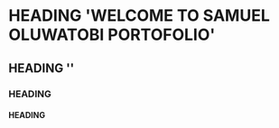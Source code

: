 # HEADING 'WELCOME TO SAMUEL OLUWATOBI PORTOFOLIO'
## HEADING '<HELLO WORLD>'
### HEADING <WELCOME TO SAMUEL OLUWATOBI PORTOFOLIO>
#### HEADING 
<HERE ARE MY ACHIEVEMENT AS A STRUCTURAL ENGINEER>

